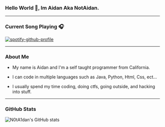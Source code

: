 ### Hello World 👋, Im Aidan Aka NotAidan.

---

### Current Song Playing 🎧

[![spotify-github-profile](https://spotify-github-profile.vercel.app/api/view?uid=dv50lpdjrcb0zn4paj4bu8c8c&cover_image=true&theme=natemoo-re)](https://github.com/kittinan/spotify-github-profile)

---
### About Me

- My name is Aidan and I'm a self taught programmer from California.

- I can code in multiple languages such as Java, Python, Html, Css, ect...

- I usually spend my time coding, doing ctfs, going outside, and hacking into stuff.


---

### GitHub Stats

![N0tA1dan's GitHub stats](https://github-readme-stats.vercel.app/api?username=N0tA1dan&show_icons=true&theme=dark)
